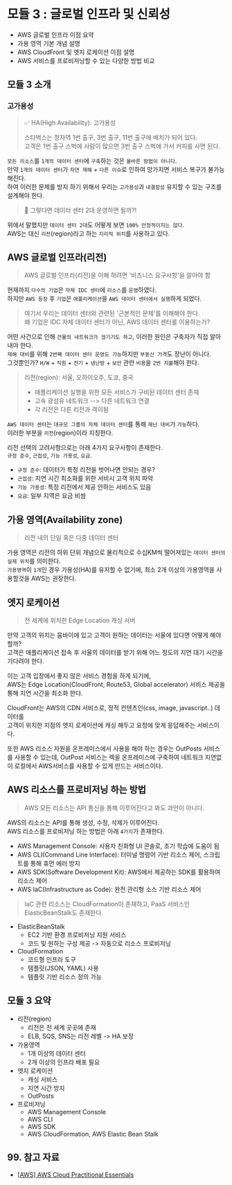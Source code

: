# 모듈 3 : 글로벌 인프라 및 신뢰성

- AWS 글로벌 인프라 이점 요약
- 가용 영역 기본 개념 설명
- AWS CloudFront 및 엣지 로케이션 이점 설명
- AWS 서비스를 프로비저닝할 수 있는 다양한 방법 비교

## 모듈 3 소개

### 고가용성

> ✅ HA(High Availability): 고가용성  
>
> 스타벅스는 정자역 1번 출구, 3번 출구, 11번 출구에 배치가 되어 있다.  
> 고객은 1번 출구 스벅에 사람이 많으면 3번 출구 스벅에 가서 커피를 사면 된다.

`모든 리소스`를 `1개의 데이터 센터`에 `구축`하는 것은 `올바른 방법이 아니다`.  
만약 `1개의 데이터 센터`가 `자연 재해` + `다른 이슈`로 인하여 망가지면 서비스 복구가 불가능해진다.  
하여 이러한 문제를 방지 하기 위해서 우리는 `고가용성`과 `내결함성` 유지할 수 있는 구조를 설계해야 한다.

> 🤔 그렇다면 데이터 센터 2대 운영하면 될까?!

위에서 말했지만 `데이터 센터 2대`도 어떻게 보면 `100% 안정적이지는 않다`.  
AWS는 대신 `리전`(region)라고 하는 `지리적 위치`를 사용하고 있다.

## AWS 글로벌 인프라(리전)

> AWS 글로벌 인프라(리전)을 이해 하려면 '비즈니스 요구사항'을 알아야 함

현재까지 `다수의 기업`은 `자체 IDC 센터`에 `리소스`를 `운영`하였다.  
하지만 `AWS 등장` 후 `기업`은 `애플리케이션`을 `AWS 데이터 센터에서 실행`하게 되었다.

> 여기서 우리는 데이터 센터와 관련된 '근본적인 문제'를 이해해야 한다.  
> 왜 기업은 IDC 자체 데이터 센터가 아닌, AWS 데이터 센터를 이용하는가?

어떤 사건으로 인해 `건물의 네트워크가 끊기기도 하고`, 이러한 원인은 구축자가 직접 알아내야 한다.  
`재해 대비`를 위해 `2번째 데이터 센터 운영도 가능`하지만 `부동산 가격`도 장난이 아니다.  
그것뿐인가? `H/W` + `직원` + `전기` + `냉난방` + `보안` 관련 `비용`을 `2번 지불`해야 한다.

> 리전(region): 서울, 오하이오주, 도쿄, 중국  
>
> - 애플리케이션 실행을 위한 모든 서비스가 구비된 데이터 센터 존재
> - 고속 광섬유 네트워크 --> 다른 네트워크 연결
> - 각 리전은 다른 리전과 격이됨

`AWS 데이터 센터`는 `대규모 그룹의 자체 데이터 센터`를 통해 `재난 대비`가 `가능`하다.  
이러한 부분을 `리전`(region)이라 지칭한다.

리전 선택의 고려사항으로는 아래 4가지 요구사항이 존재한다.  
`규정 준수`, `근접성`, `기능 가용성`, `요금`.

- `규정 준수`: 데이터가 특정 리전을 벗어나면 안되는 경우?
- `근접성`: 지연 시간 최소화를 위한 서비시 고객 위치 파악
- `기능 가용성`: 특정 리전에서 제공 안하는 서비스도 있음
- `요금`: 일부 지역은 요금 비쌈

## 가용 영역(Availability zone)

> 리전 내의 단일 혹은 다중 데이터 센터

가용 영역은 리전의 하위 단위 개념으로 물리적으로 수십KM씩 떨어져있는 `데이터 센터의 실제 위치`를 의미한다.  
`가용영역`이 `1개`인 경우 가용성(HA)를 유지할 수 없기에, 최소 2개 이상의 가용영역을 사용할것을 AWS는 권장한다.

## 엣지 로케이션

> 전 세계에 위치한 Edge Location 캐싱 서버

만약 고객의 위치는 뭄바이에 있고 고객이 원하는 데이터는 서울에 있다면 어떻게 해야할까?  
고객은 애플리케이션 접속 후 서울의 데이터를 받기 위해 어느 정도의 지연 대기 시간을 기다려야 한다.  

이는 고객 입장에서 좋지 않은 서비스 경험을 하게 되기에,  
AWS는 Edge Location(CloudFront, Route53, Global accelerator) 서비스 제공을 통해 지연 시간을 최소화 한다.

CloudFront는 AWS의 CDN 서비스로, 정적 컨텐츠인(css, image, javascript..) 데이터를  
고객이 위치한 지점의 엣지 로케이션에 캐싱 해두고 요청에 맞게 응답해주는 서비스이다.

또한 AWS 리소스 자원을 온프레미스에서 사용을 해야 하는 경우는 OutPosts 서비스를 사용할 수 있는데,
OutPost 서비스는 렉을 온프레미스에 구축하여 네트워크 지연없이 로컬에서 AWS서비스를 사용할 수 있게 만드는 서비스이다.

## AWS 리소스를 프로비저닝 하는 방법

> AWS 모든 리소스는 API 통신을 통해 이루어진다고 봐도 과언이 아니다.

AWS의 리소스는 API를 통해 생성, 수정, 삭제가 이루어진다.  
AWS 리소스를 프로비저닝 하는 방법은 아래 `4가지`가 존재한다.

- AWS Management Console: 사용자 친화형 UI 콘솔로, 초기 학습에 도움이 됨
- AWS CLI(Command Line Interface): 터미널 명령어 기반 리소스 제어, 스크립트를 통해 휴먼 에러 방지
- AWS SDK(Software Development Kit): AWS에서 제공하는 SDK를 활용하여 리소스 제어
- AWS IaC(Infrastructure as Code): 완전 관리형 소스 기반 리소스 제어

> IaC 관련 리소스는 CloudFormation이 존재하고, PaaS 서비스인 ElasticBeanStalk도 존재한다.

- ElasticBeanStalk
  - EC2 기반 환경 프로비저닝 지원 서비스
  - 코드 및 원하는 구성 제공 -> 자동으로 리소스 프로비저닝
- CloudFormation
  - 코드형 인프라 도구
  - 템플릿(JSON, YAML) 사용
  - 템플릿 기반 리소스 정의 가능

## 모듈 3 요약

- 리전(region)
  - 리전은 전 세계 곳곳에 존재
  - ELB, SQS, SNS는 리전 레벨 -> HA 보장
- 가용영역
  - 1개 이상의 데이터 센터
  - 2개 이상의 인프라 배포 필요
- 엣지 로케이션
  - 캐싱 서비스
  - 지연 시간 방지
  - OutPosts
- 프로비저닝
  - AWS Management Console
  - AWS CLI
  - AWS SDK
  - AWS CloudFormation, AWS Elastic Bean Stalk

## 99. 참고 자료

- [[AWS] AWS Cloud Practitional Essentials](https://explore.skillbuilder.aws/learn/course/13522/play/107682/aws-cloud-practitioner-essentials-korean-na-hangug-eo-gang-ui)